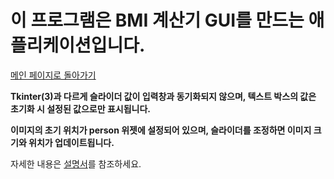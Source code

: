 # 이 프로그램은 BMI 계산기 GUI를 만드는 애플리케이션입니다.

[메인 페이지로 돌아가기](https://github.com/jaeyong0311?tab=repositories)

**Tkinter(3)과 다르게 슬라이더 값이 입력창과 동기화되지 않으며, 텍스트 박스의 값은 초기화 시 설정된 값으로만 표시됩니다.**

**이미지의 초기 위치가 person 위젯에 설정되어 있으며, 슬라이더를 조정하면 이미지 크기와 위치가 업데이트됩니다.**

자세한 내용은 [설명서](https://github.com/jaeyong0311/-Tkinter-4-/commit/1604e0520a157c2f801228af595f9eb2665a2dda)를 참조하세요.
